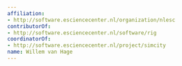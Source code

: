 ```yaml
---
affiliation:
- http://software.esciencecenter.nl/organization/nlesc
contributorOf:
- http://software.esciencecenter.nl/software/rig
coordinatorOf:
- http://software.esciencecenter.nl/project/simcity
name: Willem van Hage
---
```


